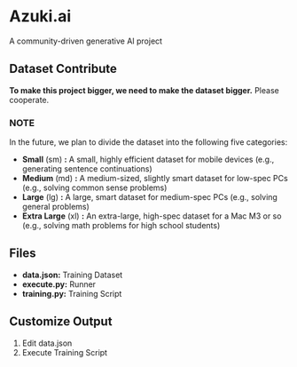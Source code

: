 # Azuki.ai
A community-driven generative AI project

## Dataset Contribute
**To make this project bigger, we need to make the dataset bigger.**
Please cooperate.

### NOTE
In the future, we plan to divide the dataset into the following five categories:
- **Small** (sm) **:** A small, highly efficient dataset for mobile devices (e.g., generating sentence continuations)
- **Medium** (md) **:** A medium-sized, slightly smart dataset for low-spec PCs (e.g., solving common sense problems)
- **Large** (lg) **:** A large, smart dataset for medium-spec PCs (e.g., solving general problems)
- **Extra Large** (xl) **:** An extra-large, high-spec dataset for a Mac M3 or so (e.g., solving math problems for high school students)

## Files
- **data.json:** Training Dataset
- **execute.py:** Runner
- **training.py:** Training Script

## Customize Output
1. Edit data.json
2. Execute Training Script
